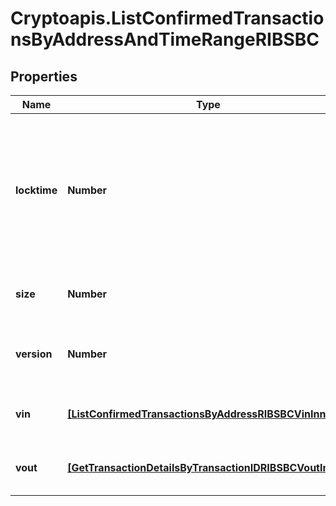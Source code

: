 # Cryptoapis.ListConfirmedTransactionsByAddressAndTimeRangeRIBSBC

## Properties

Name | Type | Description | Notes
------------ | ------------- | ------------- | -------------
**locktime** | **Number** | Represents the locktime on the transaction on the specific blockchain, i.e. the blockheight at which the transaction is valid. | 
**size** | **Number** | Represents the total size of this transaction. | 
**version** | **Number** | Represents the transaction&#39;s version number. | 
**vin** | [**[ListConfirmedTransactionsByAddressRIBSBCVinInner]**](ListConfirmedTransactionsByAddressRIBSBCVinInner.md) | Represents the transaction inputs. | 
**vout** | [**[GetTransactionDetailsByTransactionIDRIBSBCVoutInner]**](GetTransactionDetailsByTransactionIDRIBSBCVoutInner.md) | Represents the transaction outputs. | [optional] 



